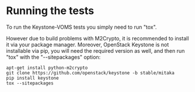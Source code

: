 # Running the tests

To run the Keystone-VOMS tests you simply need to run "tox".

However due to build problems with M2Crypto, it is recommended to install it
via your package manager. Moreover, OpenStack Keystone is not installable via
pip, you will need the required version as well, and then run "tox" with the
"--sitepackages" option:

    apt-get install python-m2crypto
    git clone https://github.com/openstack/keystone -b stable/mitaka
    pip install keystone
    tox --sitepackages
